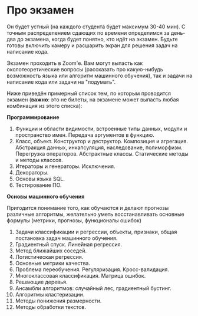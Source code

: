 # Про экзамен

Он будет устный (на каждого студента будет максимум 30-40 мин). С точным распределением сдающих по времени определимся за день-два до экзамена, когда будет понятно, кто идёт на экзамен. Будьте готовы включить камеру и расшарить экран для решения задач на написание кода.

Экзамен проходить в Zoom'е. Вам могут выпасть как околотеоретические вопросы (рассказать про какую-нибудь возможность языка или алгоритм машинного обучения), так и задачи на написание кода или задачи на "подумать". 

Ниже приведён примерный список тем, по которым проводится экзамен (**важно**: это не билеты, на экзамене может выпасть любая комбинация из этого списка):

**Программирование**

1. Функции и области видимости, встроенные типы данных, модули и пространство имен. Передача аргументов в функцию.
2. Класс, объект. Конструктор и деструктор. Композиция и агрегация. Абстракция данных, инкапсуляция, наследование, полиморфизм. Перегрузка операторов. Абстрактные классы. Статические методы и методы классов.
3. Итераторы и генераторы. Исключения.
4. Декораторы. 
5. Основы языка SQL.
6. Тестирование ПО.


**Основы машинного обучения**

Пригодится понимание того, как обучаются и делают прогнозы различные алгоритмы, желательно уметь восстанавливать основные формулы (метрики, прогнозы, функционалы ошибок) 

1. Задачи классификации и регрессии, объекты, признаки, общая постановка задач машинного обучения.
2. Градиентный спуск. Линейная регрессия.
3. Метод ближайших соседей.
4. Логистическая регрессия.
5. Основные метрики качества. 
6. Проблема переобучения. Регуляризация. Кросс-валидация.
7. Многоклассовая классификация. Матрица ошибок.
8. Решающие деревья.
9. Ансамбли алгоритмов: случайный лес, градиентный бустинг.
10. Алгоритмы кластеризации.
11. Методы понижения размерности.
12. Методы обработки текстов.

